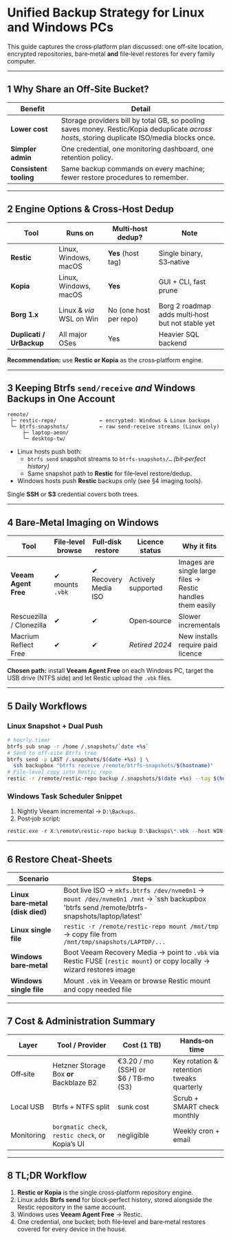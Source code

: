 # Unified Backup Strategy for Linux **and** Windows PCs

This guide captures the cross‑platform plan discussed: one off‑site location, encrypted repositories, bare‑metal **and** file‑level restores for every family computer.

---
## 1 Why Share an Off‑Site Bucket?
| Benefit | Detail |
|---------|--------|
| **Lower cost** | Storage providers bill by total GB, so pooling saves money. Restic/Kopia deduplicate *across hosts*, storing duplicate ISO/media blocks once. |
| **Simpler admin** | One credential, one monitoring dashboard, one retention policy. |
| **Consistent tooling** | Same backup commands on every machine; fewer restore procedures to remember. |

---
## 2 Engine Options & Cross‑Host Dedup
| Tool | Runs on | Multi‑host dedup? | Note |
|------|---------|------------------|------|
| **Restic** | Linux, Windows, macOS | **Yes** (host tag) |  Single binary, S3‑native |
| **Kopia** | Linux, Windows, macOS | **Yes** | GUI + CLI, fast prune |
| **Borg 1.x** | Linux & *via* WSL on Win | No (one host per repo) | Borg 2 roadmap adds multi‑host but not stable yet |
| **Duplicati / UrBackup** | All major OSes | Yes | Heavier SQL backend |

**Recommendation:** use **Restic or Kopia** as the cross‑platform engine.

---
## 3 Keeping Btrfs `send/receive` *and* Windows Backups in One Account
```
remote/
 ├─ restic-repo/              ← encrypted: Windows & Linux backups
 └─ btrfs-snapshots/          ← raw send‑receive streams (Linux only)
     ├─ laptop‑aeon/
     └─ desktop‑tw/
```
* Linux hosts push both:
  * `btrfs send` snapshot streams to `btrfs-snapshots/…` *(bit‑perfect history)*
  * Same snapshot path to **Restic** for file‑level restore/dedup.
* Windows hosts push **Restic** backups only (see §4 imaging tools).

Single **SSH** or **S3** credential covers both trees.

---
## 4 Bare‑Metal Imaging on Windows
| Tool | File‑level browse | Full‑disk restore | Licence status | Why it fits |
|------|------------------|-------------------|----------------|-------------|
| **Veeam Agent Free** | ✔ mounts `.vbk` | ✔ Recovery Media ISO | Actively supported | Images are single large files → Restic handles them easily |
| Rescuezilla / Clonezilla | ✔ | ✔ | Open‑source | Slower incrementals |
| Macrium Reflect Free | ✔ | ✔ | *Retired 2024* | New installs require paid licence |

**Chosen path:** install **Veeam Agent Free** on each Windows PC, target the USB drive (NTFS side) and let Restic upload the `.vbk` files.

---
## 5 Daily Workflows
### Linux Snapshot + Dual Push
```bash
# hourly.timer
btrfs sub snap -r /home /.snapshots/`date +%s`
# Send to off‑site Btrfs tree
btrfs send -p LAST /.snapshots/$(date +%s) | \
  ssh backupbox "btrfs receive /remote/btrfs-snapshots/$(hostname)"
# File‑level copy into Restic repo
restic -r /remote/restic-repo backup /.snapshots/$(date +%s) --tag $(hostname)
```

### Windows Task Scheduler Snippet
1. Nightly Veeam incremental → `D:\Backups`.  
2. Post‑job script:
```powershell
restic.exe -r X:\remote\restic-repo backup D:\Backups\*.vbk --host WIN-LAPTOP
```

---
## 6 Restore Cheat‑Sheets
| Scenario | Steps |
|----------|-------|
| **Linux bare‑metal (disk died)** | Boot live ISO → `mkfs.btrfs /dev/nvme0n1` → `mount /dev/nvme0n1 /mnt` → `ssh backupbox 'btrfs send /remote/btrfs-snapshots/laptop/latest' | btrfs receive /mnt` → `grub-install` → reboot |
| **Linux single file** | `restic -r /remote/restic-repo mount /mnt/tmp` → copy file from `/mnt/tmp/snapshots/LAPTOP/...` |
| **Windows bare‑metal** | Boot Veeam Recovery Media → point to `.vbk` via Restic FUSE (`restic mount`) or copy locally → wizard restores image |
| **Windows single file** | Mount `.vbk` in Veeam or browse Restic mount and copy needed file |

---
## 7 Cost & Administration Summary
| Layer | Tool / Provider | Cost (1 TB) | Hands‑on time |
|-------|-----------------|-------------|---------------|
| Off‑site | Hetzner Storage Box **or** Backblaze B2 | €3.20 / mo (SSH) or $6 / TB‑mo (S3) | Key rotation & retention tweaks quarterly |
| Local USB | Btrfs + NTFS split | sunk cost | Scrub + SMART check monthly |
| Monitoring | `borgmatic check`, `restic check`, or Kopia’s UI | negligible | Weekly cron + email |

---
## 8 TL;DR Workflow
1. **Restic or Kopia** is the single cross‑platform repository engine.  
2. Linux adds **Btrfs send** for block‑perfect history, stored alongside the Restic repository in the same account.  
3. Windows uses **Veeam Agent Free** → Restic.  
4. One credential, one bucket; both file‑level and bare‑metal restores covered for every device in the house.

